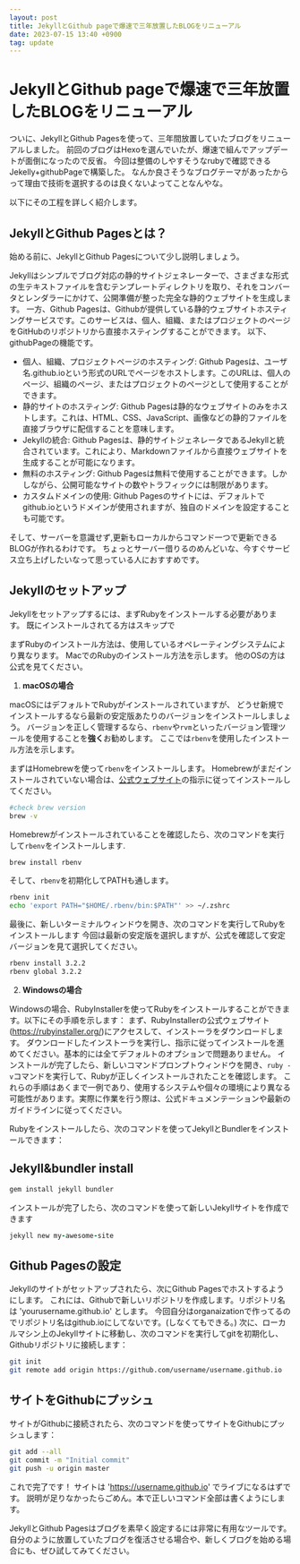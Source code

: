 ```yaml
---
layout: post
title: JekyllとGithub pageで爆速で三年放置したBLOGをリニューアル
date: 2023-07-15 13:40 +0900
tag: update
---
```


# JekyllとGithub pageで爆速で三年放置したBLOGをリニューアル

ついに、JekyllとGithub Pagesを使って、三年間放置していたブログをリニューアルしました。
前回のブログはHexoを選んでいたが、爆速で組んでアップデートが面倒になったので反省。
今回は整備のしやすそうなrubyで確認できるJekelly+githubPageで構築した。
なんか良さそうなブログテーマがあったからって理由で技術を選択するのは良くないよってことなんやな。

以下にその工程を詳しく紹介します。

## JekyllとGithub Pagesとは？

始める前に、JekyllとGithub Pagesについて少し説明しましょう。

Jekyllはシンプルでブログ対応の静的サイトジェネレーターで、さまざまな形式の生テキストファイルを含むテンプレートディレクトリを取り、それをコンバータとレンダラーにかけて、公開準備が整った完全な静的ウェブサイトを生成します。
一方、Github Pagesは、Githubが提供している静的ウェブサイトホスティングサービスです。このサービスは、個人、組織、またはプロジェクトのページをGitHubのリポジトリから直接ホスティングすることができます。
以下、githubPageの機能です。

- 個人、組織、プロジェクトページのホスティング: Github Pagesは、ユーザ名.github.ioという形式のURLでページをホストします。このURLは、個人のページ、組織のページ、またはプロジェクトのページとして使用することができます。
- 静的サイトのホスティング: Github Pagesは静的なウェブサイトのみをホストします。これは、HTML、CSS、JavaScript、画像などの静的ファイルを直接ブラウザに配信することを意味します。
- Jekyllの統合: Github Pagesは、静的サイトジェネレータであるJekyllと統合されています。これにより、Markdownファイルから直接ウェブサイトを生成することが可能になります。
- 無料のホスティング: Github Pagesは無料で使用することができます。しかしながら、公開可能なサイトの数やトラフィックには制限があります。
- カスタムドメインの使用: Github Pagesのサイトには、デフォルトでgithub.ioというドメインが使用されますが、独自のドメインを設定することも可能です。

そして、サーバーを意識せず,更新もローカルからコマンド一つで更新できるBLOGが作れるわけです。
ちょっとサーバー借りるのめんどいな、今すぐサービス立ち上げしたいなって思っている人におすすめです。

## Jekyllのセットアップ

Jekyllをセットアップするには、まずRubyをインストールする必要があります。
既にインストールされてる方はスキップで

まずRubyのインストール方法は、使用しているオペレーティングシステムにより異なります。
MacでのRubyのインストール方法を示します。
他のOSの方は公式を見てください。

1. **macOSの場合**

macOSにはデフォルトでRubyがインストールされていますが、
どうせ新規でインストールするなら最新の安定版あたりのバージョンをインストールしましょう。
バージョンを正しく管理するなら、`rbenv`や`rvm`といったバージョン管理ツールを使用することを**強く**お勧めします。
ここでは`rbenv`を使用したインストール方法を示します。

まずはHomebrewを使って`rbenv`をインストールします。
Homebrewがまだインストールされていない場合は、[公式ウェブサイト](https://brew.sh/)の指示に従ってインストールしてください。

```zsh
#check brew version
brew -v
```

Homebrewがインストールされていることを確認したら、次のコマンドを実行して`rbenv`をインストールします.

```zsh
brew install rbenv
```

そして、`rbenv`を初期化してPATHも通します。

```zsh
rbenv init
echo 'export PATH="$HOME/.rbenv/bin:$PATH"' >> ~/.zshrc
```

最後に、新しいターミナルウィンドウを開き、次のコマンドを実行してRubyをインストールします
今回は最新の安定版を選択しますが、公式を確認して安定バージョンを見て選択してください。

```zsh
rbenv install 3.2.2
rbenv global 3.2.2
```

2. **Windowsの場合**

Windowsの場合、RubyInstallerを使ってRubyをインストールすることができます。以下にその手順を示します：
まず、RubyInstallerの公式ウェブサイト(https://rubyinstaller.org/)にアクセスして、インストーラをダウンロードします。
ダウンロードしたインストーラを実行し、指示に従ってインストールを進めてください。基本的には全てデフォルトのオプションで問題ありません。
インストールが完了したら、新しいコマンドプロンプトウィンドウを開き、`ruby -v`コマンドを実行して、Rubyが正しくインストールされたことを確認します。
これらの手順はあくまで一例であり、使用するシステムや個々の環境により異なる可能性があります。実際に作業を行う際は、公式ドキュメンテーションや最新のガイドラインに従ってください。

Rubyをインストールしたら、次のコマンドを使ってJekyllとBundlerをインストールできます：

## Jekyll&bundler install

```zsh
gem install jekyll bundler
```

インストールが完了したら、次のコマンドを使って新しいJekyllサイトを作成できます

```ruby
jekyll new my-awesome-site
```

## Github Pagesの設定

Jekyllのサイトがセットアップされたら、次にGithub Pagesでホストするようにします。
これには、Githubで新しいリポジトリを作成します。リポジトリ名は 'yourusername.github.io' とします。
今回自分はorganaizationで作ってるのでリポジトリ名はgithub.ioにしてないです。(しなくてもできる。)
次に、ローカルマシン上のJekyllサイトに移動し、次のコマンドを実行してgitを初期化し、Githubリポジトリに接続します：

```zsh
git init
git remote add origin https://github.com/username/username.github.io
```

## サイトをGithubにプッシュ

サイトがGithubに接続されたら、次のコマンドを使ってサイトをGithubにプッシュします：

```zsh
git add --all
git commit -m "Initial commit"
git push -u origin master
```

これで完了です！
サイトは 'https://username.github.io' でライブになるはずです。
説明が足りなかったらごめん。本で正しいコマンド全部は書くようにします。

JekyllとGithub Pagesはブログを素早く設定するには非常に有用なツールです。
自分のように放置していたブログを復活させる場合や、新しくブログを始める場合にも、ぜひ試してみてください。
